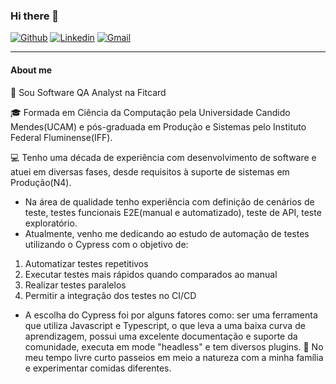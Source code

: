 ### Hi there 👋

 
[![Github](https://img.shields.io/badge/-Github-595D60?style=flat-square&logo=Github&logoColor=white&link=https://github.com/cnjaqueline/)](https://github.com/cnjaqueline/)
[![Linkedin](https://img.shields.io/badge/-LinkedIn-595D60?style=flat-square&logo=Linkedin&logoColor=white&link=https://www.linkedin.com/in/jaquelineconstantino//)](https://www.linkedin.com/in/jaquelineconstantino/)
[![Gmail](https://img.shields.io/badge/-Gmail-595D60?style=flat-square&logo=Gmail&logoColor=white&link=mailto:cnjaqueline@gmail.com/)](mailto:cnjaqueline@gmail.com/)


---
#### About me

:bank: Sou Software QA Analyst na Fitcard

:mortar_board: Formada em Ciência da Computação pela Universidade Candido Mendes(UCAM) e pós-graduada em Produção e Sistemas pelo Instituto Federal Fluminense(IFF). 

:computer: Tenho uma década de experiência com desenvolvimento de software e atuei em diversas fases, desde requisitos à suporte de sistemas em Produção(N4).
- Na área de qualidade tenho experiência com definição de cenários de teste, testes funcionais E2E(manual e automatizado), teste de API, teste exploratório.
- Atualmente, venho me dedicando ao estudo de automação de testes utilizando o Cypress com o objetivo de: 
1. Automatizar testes repetitivos
2. Executar testes mais rápidos quando comparados ao manual
3. Realizar testes paralelos
4. Permitir a integração dos testes no CI/CD
- A escolha do Cypress foi por alguns fatores como: ser uma ferramenta que utiliza Javascript e Typescript, o que leva a uma baixa curva de aprendizagem, possui uma excelente documentação e suporte da comunidade, executa em mode "headless" e tem diversos plugins.
:palm_tree: No meu tempo livre curto passeios em meio a natureza com a minha família e experimentar comidas diferentes.

<!--
**cnjaqueline/cnjaqueline** is a ✨ _special_ ✨ repository because its `README.md` (this file) appears on your GitHub profile.

Here are some ideas to get you started:

- 🔭 I’m currently working on ...
- 🌱 I’m currently learning ...
- 👯 I’m looking to collaborate on ...
- 🤔 I’m looking for help with ...
- 💬 Ask me about ...
- 📫 How to reach me: ...
- 😄 Pronouns: ...
- ⚡ Fun fact: ...
-->
